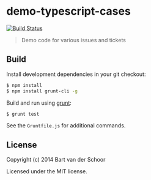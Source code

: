 # demo-typescript-cases

[![Build Status](https://secure.travis-ci.org/Bartvds/demo-typescript-cases.png?branch=master)](http://travis-ci.org/Bartvds/demo-typescript-cases)

> Demo code for various issues and tickets

## Build

Install development dependencies in your git checkout:

````bash
$ npm install
$ npm install grunt-cli -g
````

Build and run using [grunt](http://gruntjs.com):

````bash
$ grunt test
````

See the `Gruntfile.js` for additional commands.

## License

Copyright (c) 2014 Bart van der Schoor

Licensed under the MIT license.
